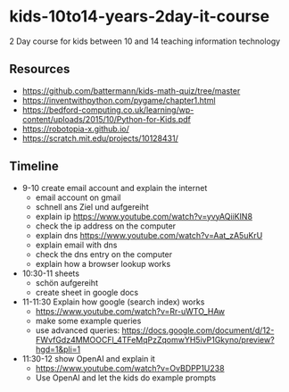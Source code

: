 # kids-10to14-years-2day-it-course
2 Day course for kids between 10 and 14 teaching information technology

## Resources
* https://github.com/battermann/kids-math-quiz/tree/master
* https://inventwithpython.com/pygame/chapter1.html
* https://bedford-computing.co.uk/learning/wp-content/uploads/2015/10/Python-for-Kids.pdf
* https://robotopia-x.github.io/
* https://scratch.mit.edu/projects/10128431/

## Timeline
* 9-10 create email account and explain the internet
  * email account on gmail
  * schnell ans Ziel und aufgereiht
  * explain ip https://www.youtube.com/watch?v=yvyAQiiKIN8
  * check the ip address on the computer
  * explain dns https://www.youtube.com/watch?v=Aat_zA5uKrU
  * explain email with dns
  * check the dns entry on the computer
  * explain how a browser lookup works
* 10:30-11 sheets 
  * schön aufgereiht
  * create sheet in google docs
* 11-11:30 Explain how google (search index) works
  * https://www.youtube.com/watch?v=Rr-uWTO_HAw
  * make some example queries
  * use advanced queries: https://docs.google.com/document/d/12-FWvfGdz4MMOOCFl_4TFeMqPzZqomwYH5ivP1Gkyno/preview?hgd=1&pli=1
* 11:30-12 show OpenAI and explain it
  * https://www.youtube.com/watch?v=OvBDPP1U238
  * Use OpenAI and let the kids do example prompts
